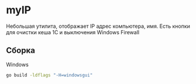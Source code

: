 # myIP

Небольшая утилита, отображает IP адрес компьютера, имя.
Есть кнопки для очистки кеша 1С и выключения Windows Firewall

## Сборка

Windows

```sh
go build -ldflags "-H=windowsgui"
```
